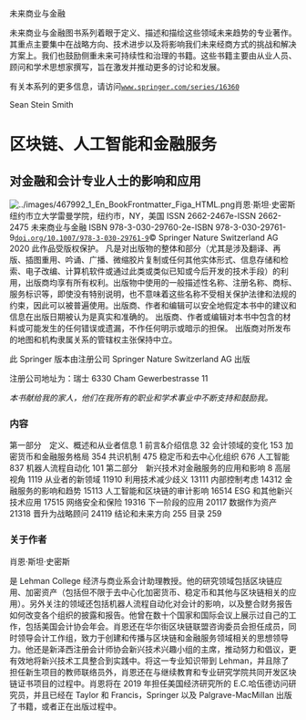 未来商业与金融

未来商业与金融图书系列着眼于定义、描述和描绘这些领域未来趋势的专业著作。其重点主要集中在战略方向、技术进步以及将影响我们未来经商方式的挑战和解决方案上。我们也鼓励侧重未来可持续性和治理的书籍。这些书籍主要由从业人员、顾问和学术思想家撰写，旨在激发并推动更多的讨论和发展。

有关本系列的更多信息，请访问[`​www.​springer.​com/​series/​16360`](http://www.springer.com/series/16360)

Sean Stein Smith

# 区块链、人工智能和金融服务

## 对金融和会计专业人士的影响和应用

![../images/467992_1_En_BookFrontmatter_Figa_HTML.png](img/467992_1_En_BookFrontmatter_Figa_HTML.png)肖恩·斯坦·史密斯纽约市立大学雷曼学院，纽约市，NY，美国 ISSN 2662-2467e-ISSN 2662-2475 未来商业与金融 ISBN 978-3-030-29760-2e-ISBN 978-3-030-29761-9[`doi.org/10.1007/978-3-030-29761-9`](https://doi.org/10.1007/978-3-030-29761-9)© Springer Nature Switzerland AG 2020 此作品受版权保护。 凡是对出版物的整体和部分（尤其是涉及翻译、再版、插图重用、吟诵、广播、微缩胶片复制或任何其他实体形式、信息存储和检索、电子改编、计算机软件或通过此类或类似已知或今后开发的技术手段）的利用，出版商均享有所有权利。出版物中使用的一般描述性名称、注册名称、商标、服务标识等，即使没有特别说明，也不意味着这些名称不受相关保护法律和法规的约束，因此可以被普遍使用。出版商、作者和编辑可以安全地假定本书中的建议和信息在出版日期被认为是真实和准确的。 出版商、作者或编辑对本书中包含的材料或可能发生的任何错误或遗漏，不作任何明示或暗示的担保。 出版商对所发布的地图和机构隶属关系的管辖权主张保持中立。

此 Springer 版本由注册公司 Springer Nature Switzerland AG 出版

注册公司地址为：瑞士 6330 Cham Gewerbestrasse 11

*本书献给我的家人，他们在我所有的职业和学术事业中不断支持和鼓励我。*

### 内容

第一部分 定义、概述和从业者信息 1 前言&介绍信息 32 会计领域的变化 153 加密货币和金融服务格局 354 共识机制 475 稳定币和去中心化组织 676 人工智能 837 机器人流程自动化 101 第二部分 新兴技术对金融服务的应用和影响 8 高层视角 1119 从业者的新领域 11910 利用技术减少歧义 13111 内部控制考虑 14312 金融服务的影响和趋势 15113 人工智能和区块链的审计影响 16514 ESG 和其他新兴技术应用 17515 网络安全和保险 19316 下一阶段的应用 20117 数据作为资产 21318 晋升为战略顾问 24119 结论和未来方向 255 目录 259

### 关于作者

肖恩·斯坦·史密斯

是 Lehman College 经济与商业系会计助理教授。他的研究领域包括区块链应用、加密资产（包括但不限于去中心化加密货币、稳定币和其他与区块链相关的应用）。另外关注的领域还包括机器人流程自动化对会计的影响，以及整合财务报告如何改变各个组织的披露和报告。他曾在数十个国家和国际会议上展示过自己的工作，包括美国会计协会年会。肖恩还在华尔街区块链联盟咨询委员会担任成员，同时领导会计工作组，致力于创建和传播与区块链和金融服务领域相关的思想领导力。他还是新泽西注册会计师协会新兴技术兴趣小组的主席，推动努力和倡议，更有效地将新兴技术工具整合到实践中。将这一专业知识带到 Lehman，并且除了担任新生项目的教师联络员外，肖恩还在与继续教育和专业研究学院共同开发区块链证书项目的过程中。肖恩将在 2019 年担任美国经济研究所的 E.C.哈伍德访问研究员，并且已经在 Taylor 和 Francis，Springer 以及 Palgrave-MacMillan 出版了书籍，或者正在出版过程中。
